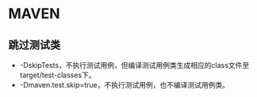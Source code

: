 # MAVEN

## 跳过测试类

* -DskipTests，不执行测试用例，但编译测试用例类生成相应的class文件至target/test-classes下。
* -Dmaven.test.skip=true，不执行测试用例，也不编译测试用例类。